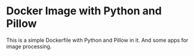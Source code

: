 # Docker Image with Python and Pillow

This is a simple Dockerfile with Python and Pillow in it. And some apps for image processing. 
